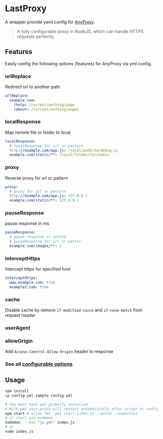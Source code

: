 # LastProxy
A wrapper provide yaml config for [AnyProxy](https://github.com/alibaba/anyproxy).
> A fully configurable proxy in NodeJS, which can handle HTTPS requests perfectly.

## Features
Easily config the following options (features) for AnyProxy via yml config.
### urlReplace
Redirect url to another path
```yml
urlReplace:
  example.com:
    /help: /current/working/page
    /about: /current/working/page2
```

### localResponse
Map remote file or folder to local
```yml
localResponse:
  # localResponse for url or pattern
  http://example.com/app.js: /local/path/to/debug.js
  example.com/static/**: /local/folder/to/static
```
### proxy
Reverse proxy for url or pattern
```yml
proxy:
  # proxy for url or pattern
  http://example.com/app.js: 127.0.0.1
  example.com/static/**: 127.0.0.1
```
### pauseResponse
pause response in ms
```yml
pauseResponse:
  # pause response in second
  # pauseResponse for url or patter
  example.com/images/**: 2
```

### interceptHttps
Intercept https for specified host
```yml
interceptHttps:
  www.example.com: true
  example2.com: true
```

### cache
Disable cache by remove `if-modified-since` and `if-none-match` from request header
### userAgent
### allowOrigin
Add `Access-Control-Allow-Origin` header to response

### See all [configurable options](config.yml.sample)

## Usage
```bash
npm install
cp config.yml.sample config.yml

# You must have pm2 globally installed
# With pm2 your proxy will restart automatically after script or config files changed
npm start # alias for `pm2 start index.js --watch --name=last`
# or start via nodemon
nodemon  --ext "js,yml" index.js
# or
node index.js
```
